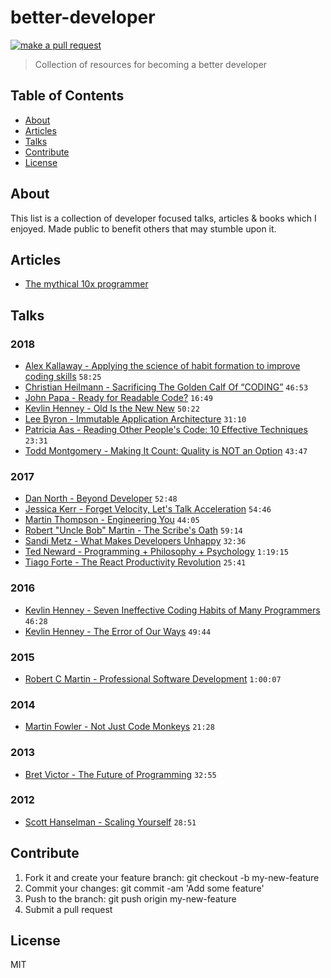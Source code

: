 # better-developer

[![make a pull request](https://img.shields.io/badge/PRs-welcome-brightgreen.svg?style=flat-square)](http://makeapullrequest.com)

> Collection of resources for becoming a better developer

## Table of Contents

* [About](#about)
* [Articles](#articles)
* [Talks](#talks)
* [Contribute](#contribute)
* [License](#license)

## About

This list is a collection of developer focused talks, articles & books which I enjoyed. Made public to benefit others that may stumble upon it.

## Articles

* [The mythical 10x programmer](http://antirez.com/news/112)

## Talks

### 2018

* [Alex Kallaway - Applying the science of habit formation to improve coding skills](https://youtu.be/kFjQAasFWUw) `58:25`
* [Christian Heilmann - Sacrificing The Golden Calf Of “CODING”](https://www.youtube.com/watch?v=xMU9XuUtOOY) `46:53`
* [John Papa - Ready for Readable Code?](https://youtu.be/56mETnrByBM) `16:49`
* [Kevlin Henney - Old Is the New New](https://www.youtube.com/watch?v=AbgsfeGvg3E) `50:22`
* [Lee Byron - Immutable Application Architecture](https://youtu.be/oTcDmnAXZ4E) `31:10`
* [Patricia Aas - Reading Other People's Code: 10 Effective Techniques](https://www.youtube.com/watch?v=NLmRl1cflhA) `23:31`
* [Todd Montgomery - Making It Count: Quality is NOT an Option](https://www.youtube.com/watch?v=LTZdmb5-8n8) `43:47`

### 2017

* [Dan North - Beyond Developer](https://www.youtube.com/watch?v=wYEk0y8LYfg) `52:48`
* [Jessica Kerr - Forget Velocity, Let's Talk Acceleration](https://www.youtube.com/watch?v=Lbcyyu8XB_Y) `54:46`
* [Martin Thompson - Engineering You](https://www.youtube.com/watch?v=S4LzzuMTqjs) `44:05`
* [Robert "Uncle Bob" Martin - The Scribe's Oath](https://www.youtube.com/watch?v=Tng6Fox8EfI) `59:14`
* [Sandi Metz - What Makes Developers Unhappy](https://www.youtube.com/watch?v=1q7gKoNI9mY) `32:36`
* [Ted Neward - Programming + Philosophy + Psychology](https://www.youtube.com/watch?v=NvH3qarVPcA) `1:19:15`
* [Tiago Forte - The React Productivity Revolution](https://youtu.be/iaJYj0l4LTY) `25:41`

### 2016

* [Kevlin Henney - Seven Ineffective Coding Habits of Many Programmers](https://www.youtube.com/watch?v=ZsHMHukIlJY) `46:28`
* [Kevlin Henney - The Error of Our Ways](https://www.youtube.com/watch?v=IiGXq3yY70o) `49:44`

### 2015

* [Robert C Martin - Professional Software Development](https://www.youtube.com/watch?v=zwtg7lIMUaQ) `1:00:07`

### 2014

* [Martin Fowler - Not Just Code Monkeys](https://youtu.be/4E3xfR6IBII) `21:28`

### 2013

* [Bret Victor - The Future of Programming](https://youtu.be/8pTEmbeENF4) `32:55`

### 2012

* [Scott Hanselman - Scaling Yourself](https://youtu.be/FS1mnISoG7U) `28:51`

## Contribute

1.  Fork it and create your feature branch: git checkout -b my-new-feature
2.  Commit your changes: git commit -am 'Add some feature'
3.  Push to the branch: git push origin my-new-feature
4.  Submit a pull request

## License

MIT
